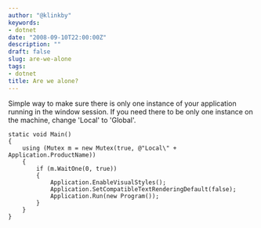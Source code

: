 ```yaml
---
author: "@klinkby"
keywords:
- dotnet
date: "2008-09-10T22:00:00Z"
description: ""
draft: false
slug: are-we-alone
tags:
- dotnet
title: Are we alone?
---
```



Simple way to make sure there is only one instance of your application running in the window session. If you need there to be only one instance on the machine, change 'Local' to 'Global'.

 <pre class="csharpcode"><code><span class="kwrd">static</span> <span class="kwrd">void</span> Main()
{
    <span class="kwrd">using</span> (Mutex m = <span class="kwrd">new</span> Mutex(<span class="kwrd">true</span>, @"Local\" + Application.ProductName))
    {
        <span class="kwrd">if</span> (m.WaitOne(0, <span class="kwrd">true</span>))
        {
            Application.EnableVisualStyles();
            Application.SetCompatibleTextRenderingDefault(<span class="kwrd">false</span>);
            Application.Run(<span class="kwrd">new</span> Program());
        }
    }
}</code></pre>

